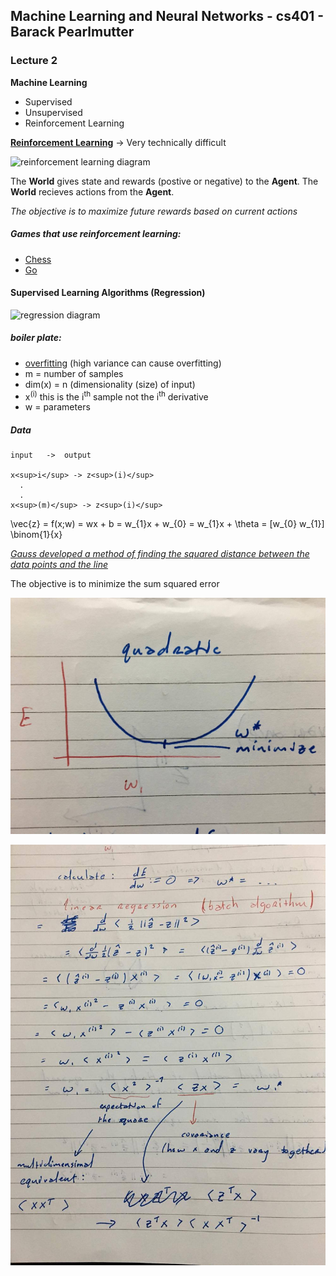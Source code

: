 ## Machine Learning and Neural Networks - cs401 - Barack Pearlmutter

### Lecture 2

**Machine Learning**
 - Supervised
 - Unsupervised
 - Reinforcement Learning
 
[**Reinforcement Learning**](https://en.wikipedia.org/wiki/Reinforcement_learning) -> Very technically difficult

        
![reinforcement learning diagram](http://www.mdpi.com/sensors/sensors-15-06668/article_deploy/html/images/sensors-15-06668-g002-1024.png)
                    


The **World** gives state and rewards (postive or negative) to the **Agent**.
The **World** recieves actions from the **Agent**.

_The objective is to maximize future rewards based on current actions_

##### Games that use reinforcement learning:
- [Chess](https://www.technologyreview.com/s/541276/deep-learning-machine-teaches-itself-chess-in-72-hours-plays-at-international-master/)
- [Go](https://deepmind.com/research/alphago/)    


#### Supervised Learning Algorithms (Regression)

![regression diagram](http://img.blog.csdn.net/20160213170141591)

##### boiler plate:
- [overfitting](https://en.wikipedia.org/wiki/Overfitting) (high variance can cause overfitting)
- m = number of samples
- dim(x) = n (dimensionality (size) of input)
- x<sup>(i)</sup> this is the i<sup>th</sup> sample not the i<sup>th</sup> derivative
- w = parameters


##### Data

    input   ->  output
    
    x<sup>i</sup> -> z<sup>(i)</sup>
      . 
      .
    x<sup>(m)</sup> -> z<sup>(i)</sup>
    
\vec{z} = f(x;w) = wx + b = w_{1}x + w_{0} = w_{1}x + \theta = [w_{0} w_{1}] \binom{1}{x}


[_Gauss developed a method of finding the squared distance between the data points and the line_](https://en.wikipedia.org/wiki/Carl_Friedrich_Gauss)

The objective is to minimize the sum squared error

![min point](min.jpg)

![linear regression derivative](linear_regression_derivative.jpg)





    
